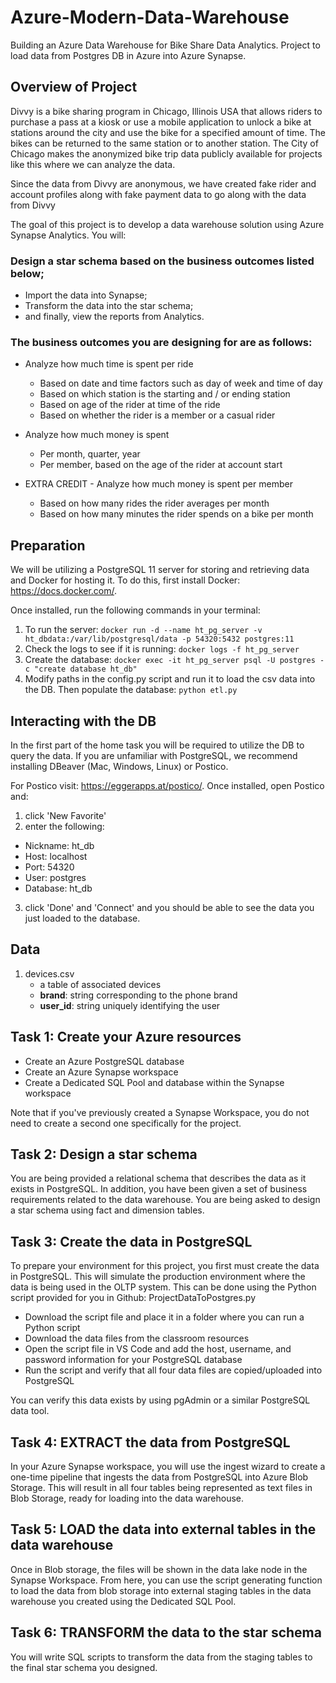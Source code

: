 # Azure-Modern-Data-Warehouse
Building an Azure Data Warehouse for Bike Share Data Analytics. Project to load data from Postgres DB in Azure into Azure Synapse.

## Overview of Project

Divvy is a bike sharing program in Chicago, Illinois USA that allows riders to purchase a pass at a kiosk or use a mobile application to unlock a bike at stations around the city and use the bike for a specified amount of time. The bikes can be returned to the same station or to another station. The City of Chicago makes the anonymized bike trip data publicly available for projects like this where we can analyze the data.

Since the data from Divvy are anonymous, we have created fake rider and account profiles along with fake payment data to go along with the data from Divvy


The goal of this project is to develop a data warehouse solution using Azure Synapse Analytics. You will:

### Design a star schema based on the business outcomes listed below;
* Import the data into Synapse;
* Transform the data into the star schema;
* and finally, view the reports from Analytics.

### The business outcomes you are designing for are as follows:
* Analyze how much time is spent per ride
    * Based on date and time factors such as day of week and time of day
    * Based on which station is the starting and / or ending station
    * Based on age of the rider at time of the ride
    * Based on whether the rider is a member or a casual rider

* Analyze how much money is spent
    * Per month, quarter, year
    * Per member, based on the age of the rider at account start

* EXTRA CREDIT - Analyze how much money is spent per member
    * Based on how many rides the rider averages per month
    * Based on how many minutes the rider spends on a bike per month


## Preparation
We will be utilizing a PostgreSQL 11 server for storing and retrieving data and Docker for hosting it. To do this, first install Docker: https://docs.docker.com/.


Once installed, run the following commands in your terminal:
1. To run the server:
`docker run -d --name ht_pg_server -v ht_dbdata:/var/lib/postgresql/data -p 54320:5432 postgres:11`
2. Check the logs to see if it is running:
`docker logs -f ht_pg_server`
3. Create the database:
`docker exec -it ht_pg_server psql -U postgres -c "create database ht_db"`
4. Modify paths in the config.py script and run it to load the csv data into the DB. Then populate the database:
`python etl.py`

## Interacting with the DB
In the first part of the home task you will be required to utilize the DB to query the data. If you are unfamiliar with PostgreSQL, we recommend installing DBeaver (Mac, Windows, Linux) or Postico.

For Postico visit: https://eggerapps.at/postico/. 
Once installed, open Postico and:
1. click 'New Favorite'
2. enter the following:
- Nickname: ht_db
- Host: localhost
- Port: 54320
- User: postgres
- Database: ht_db
3. click 'Done' and 'Connect' 
and you should be able to see the data you just loaded to the database.

## Data
1. devices.csv
	- a table of associated devices
	- **brand**: string corresponding to the phone brand
	- **user_id**: string uniquely identifying the user


## Task 1: Create your Azure resources
* Create an Azure PostgreSQL database
* Create an Azure Synapse workspace
* Create a Dedicated SQL Pool and database within the Synapse workspace

Note that if you've previously created a Synapse Workspace, you do not need to create a second one specifically for the project.

## Task 2: Design a star schema
You are being provided a relational schema that describes the data as it exists in PostgreSQL. In addition, you have been given a set of business requirements related to the data warehouse. You are being asked to design a star schema using fact and dimension tables.

## Task 3: Create the data in PostgreSQL
To prepare your environment for this project, you first must create the data in PostgreSQL. This will simulate the production environment where the data is being used in the OLTP system. This can be done using the Python script provided for you in Github: ProjectDataToPostgres.py

* Download the script file and place it in a folder where you can run a Python script
* Download the data files from the classroom resources
* Open the script file in VS Code and add the host, username, and password information for your PostgreSQL database
* Run the script and verify that all four data files are copied/uploaded into PostgreSQL

You can verify this data exists by using pgAdmin or a similar PostgreSQL data tool.

## Task 4: EXTRACT the data from PostgreSQL
In your Azure Synapse workspace, you will use the ingest wizard to create a one-time pipeline that ingests the data from PostgreSQL into Azure Blob Storage. This will result in all four tables being represented as text files in Blob Storage, ready for loading into the data warehouse.

## Task 5: LOAD the data into external tables in the data warehouse
Once in Blob storage, the files will be shown in the data lake node in the Synapse Workspace. From here, you can use the script generating function to load the data from blob storage into external staging tables in the data warehouse you created using the Dedicated SQL Pool.

## Task 6: TRANSFORM the data to the star schema
You will write SQL scripts to transform the data from the staging tables to the final star schema you designed.

